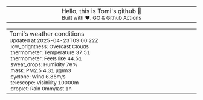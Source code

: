 
<div align="center">
<table>
<tbody>
<td align="center">
<img width="2000" height="0"><br>
Hello, this is Tomi's github 👋<br>
<sup>Built with ❤️, GO & Github Actions</sup><br>
<img width="2000" height="0">
</td>
</tbody>
</table>
</div>
<table>
<tbody>
<td align="left">
<img width="2000" height="0"><br>
Tomi's weather conditions<br>
<sup>Updated at 2025-04-23T09:00:22Z</sup><br>
<sup>:low_brightness: Overcast Clouds</sup><br>
<sup>:thermometer: Temperature 37.51 </sup><br>
<sup>:thermometer: Feels like 44.51</sup><br>
<sup>:sweat_drops: Humidity 76%</sup><br>
<sup>:mask: PM2.5 4.31 μg/m3</sup><br>
<sup>:cyclone: Wind 6.85m/s </sup><br>
<sup>:telescope: Visibility 10000m </sup><br>
<sup>:droplet: Rain 0mm/last 1h </sup><br>
<img width="2000" height="0">
</td>
<td align="left">
<img width="2000" height="0"><br>
<br>
<img width="2000" height="0">
</td>
</tbody>
</table>
</div>
    